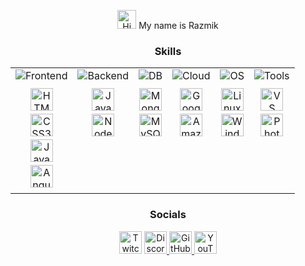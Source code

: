 <div align="center">

  <p>
    <img src="https://user-images.githubusercontent.com/18350557/176309783-0785949b-9127-417c-8b55-ab5a4333674e.gif" width="30" alt="Hi there!" />
    My name is Razmik
  </p>

  <h3>Skills</h3>

  <table width="100%">
    <tr>
      <td valign="top" align="center">
        <img src="https://img.shields.io/badge/-Frontend-brightgreen?style=for-the-badge&labelColor=black&color=brightgreen&link=https://example.com" alt="Frontend" style="margin-bottom: 10px;"> <br>
        <a href="https://developer.mozilla.org/en-US/docs/Glossary/HTML5" target="_blank" rel="noopener noreferrer"><img src="https://raw.githubusercontent.com/danielcranney/readme-generator/main/public/icons/skills/html5-colored.svg" width="36" height="36" alt="HTML5" style="margin-bottom: 5px;" /></a><br>
        <a href="https://www.w3.org/TR/CSS/#css" target="_blank" rel="noopener noreferrer"><img src="https://raw.githubusercontent.com/danielcranney/readme-generator/main/public/icons/skills/css3-colored.svg" width="36" height="36" alt="CSS3" style="margin-bottom: 5px;" /></a><br>
        <a href="https://developer.mozilla.org/en-US/docs/Web/JavaScript" target="_blank" rel="noopener noreferrer"><img src="https://raw.githubusercontent.com/danielcranney/readme-generator/main/public/icons/skills/javascript-colored.svg" width="36" height="36" alt="JavaScript" style="margin-bottom: 5px;" /></a><br>
        <a href="https://angular.io/" target="_blank" rel="noopener noreferrer"><img src="https://raw.githubusercontent.com/danielcranney/readme-generator/main/public/icons/skills/angularjs-colored.svg" width="36" height="36" alt="Angular" style="margin-bottom: 5px;" /></a><br>
      </td>
      <td valign="top" align="center">
        <img src="https://img.shields.io/badge/-Backend-blue?style=for-the-badge&labelColor=black&color=blue&link=https://example.com" alt="Backend" style="margin-bottom: 10px;"> <br>
        <a href="https://www.oracle.com/java/" target="_blank" rel="noopener noreferrer"><img src="https://raw.githubusercontent.com/danielcranney/readme-generator/main/public/icons/skills/java-colored.svg" width="36" height="36" alt="Java" style="margin-bottom: 5px;" /></a><br>
        <a href="https://nodejs.org/en/" target="_blank" rel="noopener noreferrer"><img src="https://raw.githubusercontent.com/danielcranney/readme-generator/main/public/icons/skills/nodejs-colored.svg" width="36" height="36" alt="NodeJS" style="margin-bottom: 5px;" /></a><br>
      </td>
      <td valign="top" align="center">
       <img src="https://img.shields.io/badge/-DB-9cf?style=for-the-badge&labelColor=black&color=9cf&link=https://example.com" alt="DB" style="margin-bottom: 10px;"> <br>
        <a href="https://www.mongodb.com/" target="_blank" rel="noopener noreferrer"><img src="https://raw.githubusercontent.com/danielcranney/readme-generator/main/public/icons/skills/mongodb-colored.svg" width="36" height="36" alt="MongoDB" style="margin-bottom: 5px;" /></a><br>
        <a href="https://www.mysql.com/" target="_blank" rel="noopener noreferrer"><img src="https://raw.githubusercontent.com/danielcranney/readme-generator/main/public/icons/skills/mysql-colored.svg" width="36" height="36" alt="MySQL" style="margin-bottom: 5px;" /></a><br>
      </td>
      <td valign="top" align="center">
        <img src="https://img.shields.io/badge/-Cloud-orange?style=for-the-badge&labelColor=black&color=orange&link=https://example.com" alt="Cloud" style="margin-bottom: 10px;"> <br>
        <a href="https://cloud.google.com/" target="_blank" rel="noopener noreferrer"><img src="https://raw.githubusercontent.com/danielcranney/readme-generator/main/public/icons/skills/googlecloud-colored.svg" width="36" height="36" alt="Google Cloud" style="margin-bottom: 5px;" /></a><br>
        <a href="https://aws.amazon.com" target="_blank" rel="noopener noreferrer"><img src="https://raw.githubusercontent.com/danielcranney/readme-generator/main/public/icons/skills/aws-colored.svg" width="36" height="36" alt="Amazon Web Services" style="margin-bottom: 5px;" /></a><br>
      </td>
      <td valign="top" align="center">
        <img src="https://img.shields.io/badge/-OS-blueviolet?style=for-the-badge&labelColor=black&color=blueviolet&link=https://example.com" alt="OS" style="margin-bottom: 10px;"> <br>
        <a href="https://www.linux.org" target="_blank" rel="noopener noreferrer"><img src="https://raw.githubusercontent.com/danielcranney/readme-generator/main/public/icons/skills/linux-colored.svg" width="36" height="36" alt="Linux" style="margin-bottom: 5px;"/></a><br>
        <a href="https://www.microsoft.com/en-us/windows" target="_blank" rel="noopener noreferrer"> <img src="https://img.icons8.com/color/48/000000/windows-10.png" width="36" height="36" alt="Windows" style="margin-bottom: 5px;"/></a> <br>
      </td>
      <td valign="top" align="center">
        <img src="https://img.shields.io/badge/-Tools-yellow?style=for-the-badge&labelColor=black&color=yellow&link=https://example.com" alt="Tools" style="margin-bottom: 10px;"> <br>
       <a href="https://code.visualstudio.com/" target="_blank" rel="noopener noreferrer"><img src="https://raw.githubusercontent.com/danielcranney/readme-generator/main/public/icons/skills/visualstudiocode-colored.svg" width="36" height="36" alt="VS Code" style="margin-bottom: 5px;" /></a><br>
        <a href="https://www.adobe.com/uk/products/photoshop.html" target="_blank" rel="noopener noreferrer"><img src="https://raw.githubusercontent.com/danielcranney/readme-generator/main/public/icons/skills/photoshop-colored.svg" width="36" height="36" alt="Photoshop" style="margin-bottom: 5px;" /></a><br>
      </td>
    </tr>
  </table>

  <h3>Socials</h3>

 <p align="center">
    <a href="https://www.twitch.tv/mckesor" target="_blank" rel="noopener noreferrer" style=" height: 1px; text-decoration: none;">
        <img src="https://raw.githubusercontent.com/danielcranney/readme-generator/main/public/icons/socials/twitch.svg" width="36" height="36" alt="Twitch" />
    </a>
    <a href="https://discord.com/users/mckesor" target="_blank" rel="noopener noreferrer">
        <img src="https://raw.githubusercontent.com/danielcranney/readme-generator/main/public/icons/socials/discord.svg" width="36" height="36" alt="Discord" />
    </a>
    <a href="https://github.com/MrKeSoR" target="_blank" rel="noopener noreferrer">
        <img src="https://raw.githubusercontent.com/danielcranney/readme-generator/main/public/icons/socials/github.svg" width="36" height="36" alt="GitHub" />
    </a>
    <a href="https://www.youtube.com/@mtechlabdev" target="_blank" rel="noopener noreferrer">
        <img src="https://raw.githubusercontent.com/danielcranney/readme-generator/main/public/icons/socials/youtube.svg" width="36" height="36" alt="YouTube" />
    </a>
</p>

</div>
